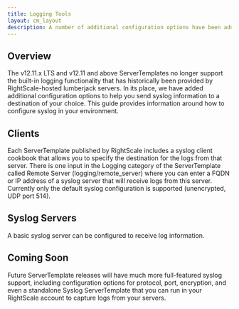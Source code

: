 ```yaml
---
title: Logging Tools
layout: cm_layout
description: A number of additional configuration options have been added to help you send syslog information to a destination of your choice. This guide provides information around how to configure syslog in your RightScale environment.
---
```


## Overview

The v12.11.x LTS and v12.11 and above ServerTemplates no longer support the built-in logging functionality that has historically been provided by RightScale-hosted lumberjack servers. In its place, we have added additional configuration options to help you send syslog information to a destination of your choice. This guide provides information around how to configure syslog in your environment.

## Clients

Each ServerTemplate published by RightScale includes a syslog client cookbook that allows you to specify the destination for the logs from that server. There is one input in the Logging category of the ServerTemplate called Remote Server (logging/remote_server) where you can enter a FQDN or IP address of a syslog server that will receive logs from this server. Currently only the default syslog configuration is supported (unencrypted, UDP port 514).

## Syslog Servers

A basic syslog server can be configured to receive log information.

## Coming Soon

Future ServerTemplate releases will have much more full-featured syslog support, including configuration options for protocol, port, encryption, and even a standalone Syslog ServerTemplate that you can run in your RightScale account to capture logs from your servers.
